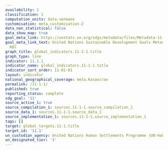 ```yaml
---
availability: 1
classification: 1
computation_units: data.человек
customisation: meta.customisation-2
data_non_statistical: false
data_show_map: true
goal_meta_link: https://unstats.un.org/sdgs/metadata/files/Metadata-11-01-01.pdf
goal_meta_link_text: United Nations Sustainable Development Goals Metadata (PDF 93.1
  KB)
graph_title: global_indicators.11-1-1.title
graph_type: line
indicator: 11.1.1
indicator_name: global_indicators.11-1-1.title
indicator_sort_order: 11-01-01
layout: indicator
national_geographical_coverage: meta.Казахстан
permalink: /11-1-1/
published: true
reporting_status: complete
sdg_goal: '11'
source_active_1: true
source_compilation_1: sources.11-1-1.source_compilation_1
source_data_1: sources.11-1-1.source_data_1
source_implementation_1: sources.11-1-1.source_implementation_1
tags: []
target: global_targets.11-1.title
target_id: '11.1'
un_custodian_agency: United Nations Human Settlements Programme (UN-Habitat)
un_designated_tier: '1'
---
```

